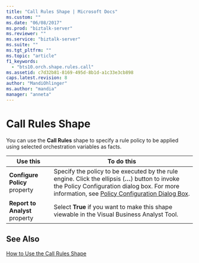 ```yaml
---
title: "Call Rules Shape | Microsoft Docs"
ms.custom: ""
ms.date: "06/08/2017"
ms.prod: "biztalk-server"
ms.reviewer: ""
ms.service: "biztalk-server"
ms.suite: ""
ms.tgt_pltfrm: ""
ms.topic: "article"
f1_keywords: 
  - "bts10.orch.shape.rules.call"
ms.assetid: c7d32b81-8169-495d-8b1d-a1c33e3cb898
caps.latest.revision: 8
author: "MandiOhlinger"
ms.author: "mandia"
manager: "anneta"
---
```

# Call Rules Shape
You can use the **Call Rules** shape to specify a rule policy to be applied using selected orchestration variables as facts.  
  
|Use this|To do this|  
|--------------|----------------|  
|**Configure Policy** property|Specify the policy to be executed by the rule engine. Click the ellipsis (**…**) button to invoke the Policy Configuration dialog box. For more information, see [Policy Configuration Dialog Box](../core/policy-configuration-dialog-box.md).|  
|**Report to Analyst** property|Select **True** if you want to make this shape viewable in the Visual Business Analyst Tool.|  
  
## See Also  
 [How to Use the Call Rules Shape](../core/how-to-use-the-call-rules-shape.md)